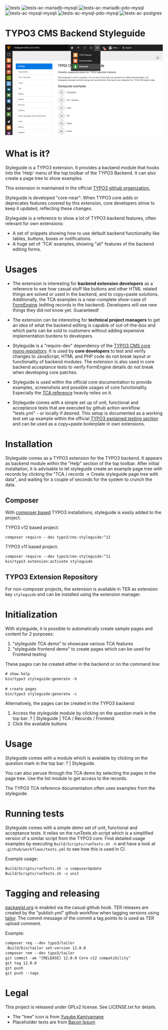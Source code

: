 ![tests](https://github.com/TYPO3/styleguide/workflows/tests/badge.svg)
![tests-ac-mariadb-mysqli](https://github.com/TYPO3/styleguide/actions/workflows/tests-ac-mariadb-mysqli.yml/badge.svg)
![tests-ac-mariadb-pdo-mysql](https://github.com/TYPO3/styleguide/actions/workflows/tests-ac-mariadb-pdo-mysql.yml/badge.svg)
![tests-ac-mysql-mysqli](https://github.com/TYPO3/styleguide/actions/workflows/tests-ac-mysql-mysqli.yml/badge.svg)
![tests-ac-mysql-pdo-mysql](https://github.com/TYPO3/styleguide/actions/workflows/tests-ac-mysql-pdo-mysql.yml/badge.svg)
![tests-ac-postgres](https://github.com/TYPO3/styleguide/actions/workflows/tests-ac-postgres.yml/badge.svg)

TYPO3 CMS Backend Styleguide
============================

![](Documentation/styleguide_index.png)


# What is it?

Styleguide is a TYPO3 extension. It provides a backend module that hooks
into the 'Help' menu of the top toolbar of the TYPO3 Backend. It can also create a
page tree to show examples.

This extension in maintained in the official [TYPO3 github organization.](https://github.com/TYPO3/styleguide)

Styleguide is developed "core-near": When TYPO3 core adds or deprecates features
covered by this extension, core developers strive to keep it updated, reflecting
these changes.

Styleguide is a reference to show a lot of TYPO3 backend features, often relevant
for own extensions:

* A set of snippets showing how to use default backend functionality like
  tables, buttons, boxes or notifications.
* A huge set of 'TCA' examples, showing "all" features of the backend editing forms.


# Usages

* The extension is interesting for **backend extension developers** as a reference
  to see how casual stuff like buttons and other HTML related things are solved or
  used in the backend, and to copy+paste solutions. Additionally, the TCA examples
  is a near-complete show-case of [FormEngine](https://docs.typo3.org/m/typo3/reference-coreapi/10.4/en-us/ApiOverview/FormEngine/Index.html)
  (editing records in the backend). Developers will see new things they did not
  know yet. Guaranteed!

* The extension can be interesting for **technical project managers** to get an idea
  of what the backend editing is capable of out-of-the-box and which parts can be
  sold to customers without adding expensive implementation burdens to developers.

* Styleguide is a "require-dev" dependency of the [TYPO3 CMS core mono repository](https://github.com/typo3/typo3).
  It is used by **core developers** to test and verify changes to JavaScript, HTML
  and PHP code do not break layout or functionality of backend modules. The extension
  is also used in core backend acceptance tests to verify FormEngine details do not
  break when developing core patches.

* Styleguide is used within the official core documentation to provide examples, screenshots
  and possible usages of core functionality. Especially the [TCA reference](https://docs.typo3.org/m/typo3/reference-tca/master/en-us/)
  heavily relies on it.

* Styleguide comes with a simple set up of unit, functional and acceptance tests that
  are executed by github action workflow "tests.yml" - or locally if desired. This setup
  is documented as a working test set up example within the official [TYPO3 explained testing section](https://docs.typo3.org/m/typo3/reference-coreapi/10.4/en-us/Testing/Index.html)
  and can be used as a copy+paste boilerplate in own extensions.

# Installation

Styleguide comes as a TYPO3 extension for the TYPO3 backend. It appears as backend module
within the "Help" section of the top toolbar. After initial installation, it is advisable
to let styleguide create an example page tree with records by clicking the
"TCA / records -> Create styleguide page tree with data", and waiting for a couple of
seconds for the system to crunch the data.

## Composer
With [composer based](https://docs.typo3.org/m/typo3/tutorial-getting-started/main/en-us/Installation/Install.html)
TYPO3 installations, styleguide is easily added to the project.

TYPO3 v12 based project:

```
composer require --dev typo3/cms-styleguide:^12
```

TYPO3 v11 based project:

```
composer require --dev typo3/cms-styleguide:^11
bin/typo3 extension:activate styleguide
```

## TYPO3 Extension Repository
For non-composer projects, the extension is available in TER as extension key `styleguide` and can
be installed using the extension manager.

# Initialization

With styleguide, it is possible to automatically create sample pages and content for 2 purposes:

1. "styleguide TCA demo" to showcase various TCA features
2. "styleguide frontend demo" to create pages which can be used for Frontend testing

These pages can be created either in the backend or on the command line:

```
# show help
bin/typo3 styleguide:generate -h

# create pages
bin/typo3 styleguide:generate -c
```

Alternatively, the pages can be created in the TYPO3 backend:

1. Access the styleguide module by clicking on the question mark in the top bar:
   ? | Styleguide | TCA / Records / Frontend
2. Click the available buttons

# Usage

Styleguide comes with a module which is available by clicking on the question mark in the top bar:
? | Styleguide.

You can also peruse through the TCA demo by selecting the pages in the page tree. Use the list module to
get access to the records.

The TYPO3 TCA reference documentation often uses examples from the styleguide.

# Running tests

Styleguide comes with a simple demo set of unit, functional and acceptance tests. It relies
on the runTests.sh script which is a simplified version of a similar script from the TYPO3 core.
Find detailed usage examples by executing `Build/Scripts/runTests.sh -h` and have a look at
`.github/workflows/tests.yml` to see how this is used in CI.

Example usage:

```
Build/Scripts/runTests.sh -s composerUpdate
Build/Scripts/runTests.sh -s unit
```


# Tagging and releasing

[packagist.org](https://packagist.org/packages/typo3/cms-styleguide) is enabled via the casual github hook.
TER releases are created by the "publish.yml" github workflow when tagging versions
using [tailor](https://github.com/TYPO3/tailor). The commit message of the commit a tag points to is
used as TER upload comment.

Example:

```
composer req --dev typo3/tailor
.Build/bin/tailor set-version 12.0.0
composer rem --dev typo3/tailor
git commit -am "[RELEASE] 12.0.0 Core v12 compatibility"
git tag 12.0.0
git push
git push --tags
```


# Legal
This project is released under GPLv2 license. See LICENSE.txt for details.

* The "tree" icon is from [Yusuke Kamiyamane](http://p.yusukekamiyamane.com/)
* Placeholder texts are from [Bacon Ipsum](http://baconipsum.com/)

